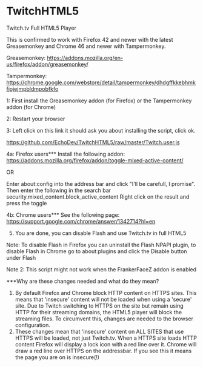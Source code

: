 # TwitchHTML5
Twitch.tv Full HTML5 Player



This is confirmed to work with Firefox 42 and newer with the latest Greasemonkey and Chrome 46 and newer with Tampermonkey.


Greasemonkey: https://addons.mozilla.org/en-us/firefox/addon/greasemonkey/

Tampermonkey: https://chrome.google.com/webstore/detail/tampermonkey/dhdgffkkebhmkfjojejmpbldmpobfkfo



1: First install the Greasemonkey addon (for Firefox) or the Tampermonkey addon (for Chrome)

2: Restart your browser

3: Left click on this link it should ask you about installing the script, click ok.

https://github.com/EchoDev/TwitchHTML5/raw/master/Twitch.user.js

4a: Firefox users***
Install the following addon:
https://addons.mozilla.org/firefox/addon/toggle-mixed-active-content/

OR

Enter about:config into the address bar and click "I'll be carefull, I promise". Then enter the following in the search bar
security.mixed_content.block_active_content
Right click on the result and press the toggle

4b: Chrome users***
See the following page: https://support.google.com/chrome/answer/1342714?hl=en

5. You are done, you can disable Flash and use Twitch.tv in full HTML5

Note: To disable Flash in Firefox you can uninstall the Flash NPAPI plugin, to disable Flash in Chrome go to about:plugins and click the Disable button under Flash

Note 2: This script might not work when the FrankerFaceZ addon is enabled

***Why are these changes needed and what do they mean?
1. By default Firefox and Chrome block HTTP content on HTTPS sites. This means that 'insecure' content will not be loaded when using a 'secure' site. Due to Twitch switching to HTTPS on the site but remain using HTTP for their streaming domains, the HTML5 player will block the streaming files. To circumvent this, changes are needed to the browser configuration.
2. These changes mean that 'insecure' content on ALL SITES that use HTTPS will be loaded, not just Twitch.tv. When a HTTPS site loads HTTP content Firefox will display a lock icon with a red line over it. Chrome will draw a red line over HTTPS on the addressbar. If you see this it means the page you are on is insecure(!)
